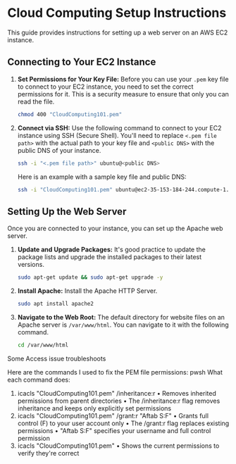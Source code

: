 # Cloud Computing Setup Instructions

This guide provides instructions for setting up a web server on an AWS EC2 instance.

## Connecting to Your EC2 Instance

1.  **Set Permissions for Your Key File:**
    Before you can use your `.pem` key file to connect to your EC2 instance, you need to set the correct permissions for it. This is a security measure to ensure that only you can read the file.

    ```bash
    chmod 400 "CloudComputing101.pem"
    ```

2.  **Connect via SSH:**
    Use the following command to connect to your EC2 instance using SSH (Secure Shell). You'll need to replace `<.pem file path>` with the actual path to your key file and `<public DNS>` with the public DNS of your instance.

    ```bash
    ssh -i "<.pem file path>" ubuntu@<public DNS>
    ```

    Here is an example with a sample key file and public DNS:
    ```bash
    ssh -i "CloudComputing101.pem" ubuntu@ec2-35-153-184-244.compute-1.amazonaws.com
    ```

## Setting Up the Web Server

Once you are connected to your instance, you can set up the Apache web server.

1.  **Update and Upgrade Packages:**
    It's good practice to update the package lists and upgrade the installed packages to their latest versions.

    ```bash
    sudo apt-get update && sudo apt-get upgrade -y
    ```

2.  **Install Apache:**
    Install the Apache HTTP Server.

    ```bash
    sudo apt install apache2
    ```

3.  **Navigate to the Web Root:**
    The default directory for website files on an Apache server is `/var/www/html`. You can navigate to it with the following command.

    ```bash
    cd /var/www/html
    ```

Some Access issue troubleshoots

Here are the commands I used to fix the PEM file permissions:
pwsh
What each command does:

1. icacls "CloudComputing101.pem" /inheritance:r
•  Removes inherited permissions from parent directories
•  The /inheritance:r flag removes inheritance and keeps only explicitly set permissions
2. icacls "CloudComputing101.pem" /grant:r "Aftab S:F"
•  Grants full control (F) to your user account only
•  The /grant:r flag replaces existing permissions
•  "Aftab S:F" specifies your username and full control permission
3. icacls "CloudComputing101.pem" 
•  Shows the current permissions to verify they're correct
